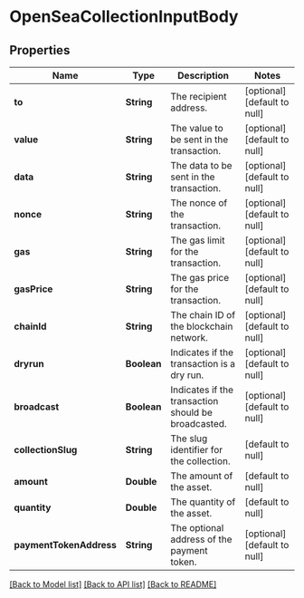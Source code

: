 # OpenSeaCollectionInputBody
## Properties

| Name | Type | Description | Notes |
|------------ | ------------- | ------------- | -------------|
| **to** | **String** | The recipient address. | [optional] [default to null] |
| **value** | **String** | The value to be sent in the transaction. | [optional] [default to null] |
| **data** | **String** | The data to be sent in the transaction. | [optional] [default to null] |
| **nonce** | **String** | The nonce of the transaction. | [optional] [default to null] |
| **gas** | **String** | The gas limit for the transaction. | [optional] [default to null] |
| **gasPrice** | **String** | The gas price for the transaction. | [optional] [default to null] |
| **chainId** | **String** | The chain ID of the blockchain network. | [optional] [default to null] |
| **dryrun** | **Boolean** | Indicates if the transaction is a dry run. | [optional] [default to null] |
| **broadcast** | **Boolean** | Indicates if the transaction should be broadcasted. | [optional] [default to null] |
| **collectionSlug** | **String** | The slug identifier for the collection. | [default to null] |
| **amount** | **Double** | The amount of the asset. | [default to null] |
| **quantity** | **Double** | The quantity of the asset. | [default to null] |
| **paymentTokenAddress** | **String** | The optional address of the payment token. | [optional] [default to null] |

[[Back to Model list]](../README.md#documentation-for-models) [[Back to API list]](../README.md#documentation-for-api-endpoints) [[Back to README]](../README.md)

